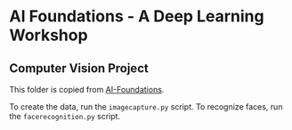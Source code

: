 # AI Foundations - A Deep Learning Workshop

## Computer Vision Project

This folder is copied from [AI-Foundations](https://github.com/Mayankgupta1754/AI-Foundations).

To create the data, run the `imagecapture.py` script. To recognize faces, run the `facerecognition.py` script.
